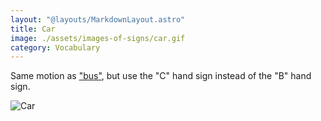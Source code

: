 ```yaml
---
layout: "@layouts/MarkdownLayout.astro"
title: Car
image: ./assets/images-of-signs/car.gif
category: Vocabulary
---
```


Same motion as ["bus"](../bus),
but use the "C" hand sign instead of the "B" hand sign.

![Car](@signs/car.gif)
